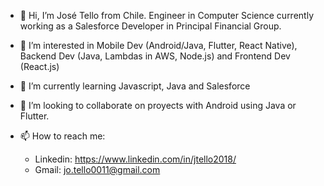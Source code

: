 - 👋  Hi, I’m José Tello from Chile. Engineer in Computer Science currently working as a Salesforce Developer in Principal Financial Group.
- 👀  I’m interested in Mobile Dev (Android/Java, Flutter, React Native), Backend Dev (Java, Lambdas in AWS, Node.js) and Frontend Dev (React.js)
- 🌱  I’m currently learning Javascript, Java and Salesforce
- 💞️  I’m looking to collaborate on proyects with Android using Java or Flutter.
- 📫  How to reach me:

  * Linkedin: https://www.linkedin.com/in/jtello2018/
  * Gmail: jo.tello0011@gmail.com

